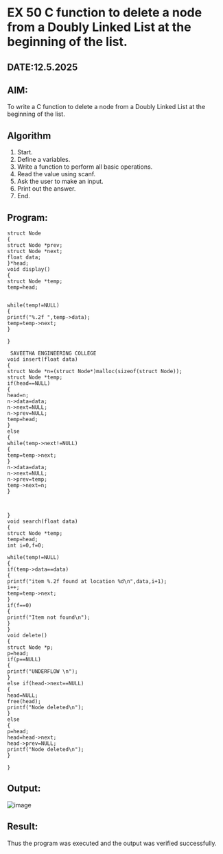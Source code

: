 
# EX 50 C function to delete a node from a Doubly Linked List at the beginning of the list.
## DATE:12.5.2025
## AIM:
To write a C function to delete a node from a Doubly Linked List at the beginning of the list.

## Algorithm
1. Start. 
2. Define a variables. 
3. Write a function to perform all basic operations. 
4. Read the value using scanf. 
5. Ask the user to make an input. 
6. Print out the answer. 
7. End.   

## Program:
```
struct Node 
{ 
struct Node *prev; 
struct Node *next; 
float data; 
}*head; 
void display() 
{ 
struct Node *temp; 
temp=head; 
 
 
while(temp!=NULL) 
{ 
printf("%.2f ",temp->data); 
temp=temp->next; 
} 
 
} 
 
 SAVEETHA ENGINEERING COLLEGE  
void insert(float data) 
{ 
struct Node *n=(struct Node*)malloc(sizeof(struct Node)); 
struct Node *temp; 
if(head==NULL) 
{ 
head=n; 
n->data=data; 
n->next=NULL; 
n->prev=NULL; 
temp=head; 
} 
else 
{ 
while(temp->next!=NULL) 
{ 
temp=temp->next; 
} 
n->data=data; 
n->next=NULL; 
n->prev=temp; 
temp->next=n; 
} 
 
 
 
} 
void search(float data) 
{ 
struct Node *temp; 
temp=head; 
int i=0,f=0; 
 
while(temp!=NULL) 
{ 
if(temp->data==data) 
{ 
printf("item %.2f found at location %d\n",data,i+1);  
i++; 
temp=temp->next; 
} 
if(f==0) 
{ 
printf("Item not found\n"); 
} 
} 
void delete() 
{ 
struct Node *p; 
p=head; 
if(p==NULL) 
{ 
printf("UNDERFLOW \n"); 
} 
else if(head->next==NULL) 
{ 
head=NULL; 
free(head); 
printf("Node deleted\n"); 
} 
else 
{ 
p=head; 
head=head->next; 
head->prev=NULL; 
printf("Node deleted\n"); 
} 
 
}
```

## Output:
![image](https://github.com/user-attachments/assets/f6186ab1-5325-4a0c-9be1-96ef08646704)


## Result:
Thus the program was executed and the output was verified successfully.
